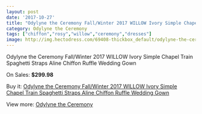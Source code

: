 ```yaml
---
layout: post
date: '2017-10-27'
title: "Odylyne the Ceremony Fall/Winter 2017 WILLOW Ivory Simple Chapel Train Spaghetti Straps Aline Chiffon Ruffle Wedding Gown"
category: Odylyne the Ceremony
tags: ["chiffon","rosy","willow","ceremony","dresses"]
image: http://img.hectodress.com/69408-thickbox_default/odylyne-the-ceremony-fall-winter-2017-willow-ivory-simple-chapel-train-spaghetti-straps-aline-chiffon-ruffle-wedding-gown.jpg
---
```

Odylyne the Ceremony Fall/Winter 2017 WILLOW Ivory Simple Chapel Train Spaghetti Straps Aline Chiffon Ruffle Wedding Gown

On Sales: **$299.98**
<a href="https://www.hectodress.com/odylyne-the-ceremony/21840-odylyne-the-ceremony-fall-winter-2017-willow-ivory-simple-chapel-train-spaghetti-straps-aline-chiffon-ruffle-wedding-gown.html"><amp-img layout="responsive" width="600" height="600" src="//img.hectodress.com/69408-thickbox_default/odylyne-the-ceremony-fall-winter-2017-willow-ivory-simple-chapel-train-spaghetti-straps-aline-chiffon-ruffle-wedding-gown.jpg" alt="Odylyne the Ceremony Fall/Winter 2017 WILLOW Ivory Simple Chapel Train Spaghetti Straps Aline Chiffon Ruffle Wedding Gown 0" /></a>
<a href="https://www.hectodress.com/odylyne-the-ceremony/21840-odylyne-the-ceremony-fall-winter-2017-willow-ivory-simple-chapel-train-spaghetti-straps-aline-chiffon-ruffle-wedding-gown.html"><amp-img layout="responsive" width="600" height="600" src="//img.hectodress.com/69409-thickbox_default/odylyne-the-ceremony-fall-winter-2017-willow-ivory-simple-chapel-train-spaghetti-straps-aline-chiffon-ruffle-wedding-gown.jpg" alt="Odylyne the Ceremony Fall/Winter 2017 WILLOW Ivory Simple Chapel Train Spaghetti Straps Aline Chiffon Ruffle Wedding Gown 1" /></a>

Buy it: [Odylyne the Ceremony Fall/Winter 2017 WILLOW Ivory Simple Chapel Train Spaghetti Straps Aline Chiffon Ruffle Wedding Gown](https://www.hectodress.com/odylyne-the-ceremony/21840-odylyne-the-ceremony-fall-winter-2017-willow-ivory-simple-chapel-train-spaghetti-straps-aline-chiffon-ruffle-wedding-gown.html "Odylyne the Ceremony Fall/Winter 2017 WILLOW Ivory Simple Chapel Train Spaghetti Straps Aline Chiffon Ruffle Wedding Gown")

View more: [Odylyne the Ceremony](https://www.hectodress.com/398-odylyne-the-ceremony "Odylyne the Ceremony")